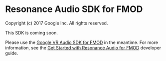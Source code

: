 Resonance Audio SDK for FMOD
=====================
Copyright (c) 2017 Google Inc.  All rights reserved.

This SDK is coming soon. 

Please use the [Google VR Audio SDK for FMOD](//github.com/googlevr/gvr-audio-fmod-sdk) in the meantime. For more information, see the [Get Started with Resonance Audio for FMOD](//developers.google.com/resonance-audio/develop/fmod/getting-started) developer guide.
